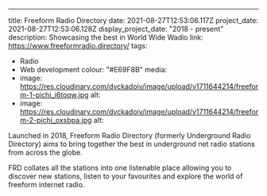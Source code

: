 ---

title: Freeform Radio Directory
date: 2021-08-27T12:53:06.117Z
project_date: 2021-08-27T12:53:06.128Z
display_project_date: "2018 - present"
description: Showcasing the best in World Wide Wadio
link: https://www.freeformradio.directory/
tags:

- Radio
- Web development
  colour: "#E69F8B"
  media:
- image: https://res.cloudinary.com/dvckadoiv/image/upload/v1711644214/freeform-1-pichi_i6toqw.jpg
  alt:
- image: https://res.cloudinary.com/dvckadoiv/image/upload/v1711644214/freeform-2-pichi_oxsbpa.jpg
  alt:

Launched in 2018, Freeform Radio Directory (formerly Underground Radio Directory) aims to bring together the best in underground net radio stations from across the globe.

FRD collates all the stations into one listenable place allowing you to discover new stations, listen to your favourites and explore the world of freeform internet radio.
